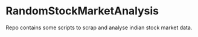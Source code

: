 # RandomStockMarketAnalysis
Repo contains some scripts to scrap and analyse indian stock market data.
